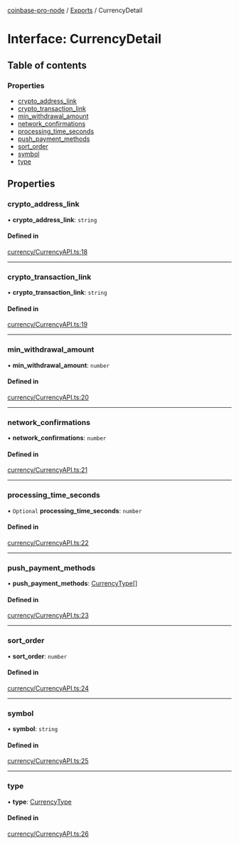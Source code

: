 [coinbase-pro-node](../README.md) / [Exports](../modules.md) / CurrencyDetail

# Interface: CurrencyDetail

## Table of contents

### Properties

- [crypto_address_link](currencydetail.md#crypto_address_link)
- [crypto_transaction_link](currencydetail.md#crypto_transaction_link)
- [min_withdrawal_amount](currencydetail.md#min_withdrawal_amount)
- [network_confirmations](currencydetail.md#network_confirmations)
- [processing_time_seconds](currencydetail.md#processing_time_seconds)
- [push_payment_methods](currencydetail.md#push_payment_methods)
- [sort_order](currencydetail.md#sort_order)
- [symbol](currencydetail.md#symbol)
- [type](currencydetail.md#type)

## Properties

### crypto_address_link

• **crypto_address_link**: `string`

#### Defined in

[currency/CurrencyAPI.ts:18](https://github.com/bennycode/coinbase-pro-node/blob/4fcd15c/src/currency/CurrencyAPI.ts#L18)

---

### crypto_transaction_link

• **crypto_transaction_link**: `string`

#### Defined in

[currency/CurrencyAPI.ts:19](https://github.com/bennycode/coinbase-pro-node/blob/4fcd15c/src/currency/CurrencyAPI.ts#L19)

---

### min_withdrawal_amount

• **min_withdrawal_amount**: `number`

#### Defined in

[currency/CurrencyAPI.ts:20](https://github.com/bennycode/coinbase-pro-node/blob/4fcd15c/src/currency/CurrencyAPI.ts#L20)

---

### network_confirmations

• **network_confirmations**: `number`

#### Defined in

[currency/CurrencyAPI.ts:21](https://github.com/bennycode/coinbase-pro-node/blob/4fcd15c/src/currency/CurrencyAPI.ts#L21)

---

### processing_time_seconds

• `Optional` **processing_time_seconds**: `number`

#### Defined in

[currency/CurrencyAPI.ts:22](https://github.com/bennycode/coinbase-pro-node/blob/4fcd15c/src/currency/CurrencyAPI.ts#L22)

---

### push_payment_methods

• **push_payment_methods**: [CurrencyType](../enums/currencytype.md)[]

#### Defined in

[currency/CurrencyAPI.ts:23](https://github.com/bennycode/coinbase-pro-node/blob/4fcd15c/src/currency/CurrencyAPI.ts#L23)

---

### sort_order

• **sort_order**: `number`

#### Defined in

[currency/CurrencyAPI.ts:24](https://github.com/bennycode/coinbase-pro-node/blob/4fcd15c/src/currency/CurrencyAPI.ts#L24)

---

### symbol

• **symbol**: `string`

#### Defined in

[currency/CurrencyAPI.ts:25](https://github.com/bennycode/coinbase-pro-node/blob/4fcd15c/src/currency/CurrencyAPI.ts#L25)

---

### type

• **type**: [CurrencyType](../enums/currencytype.md)

#### Defined in

[currency/CurrencyAPI.ts:26](https://github.com/bennycode/coinbase-pro-node/blob/4fcd15c/src/currency/CurrencyAPI.ts#L26)
